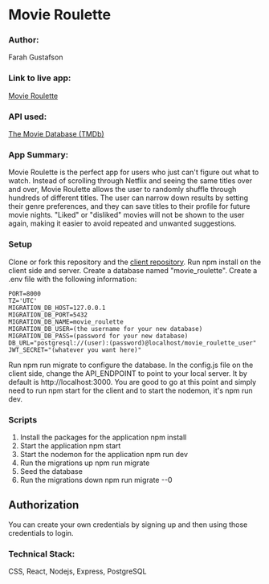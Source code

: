 # Movie Roulette

### Author:
Farah Gustafson 

### Link to live app: 
[Movie Roulette](https://movie-roulette-app-6itlzl39z-farahgus.vercel.app)

### API used:
[The Movie Database (TMDb)](https://www.themoviedb.org/documentation/api?language=en-US)

### App Summary:
Movie Roulette is the perfect app for users who just can't figure out what to watch. Instead of scrolling through Netflix and seeing the same titles over and over, Movie Roulette allows the user to randomly shuffle through hundreds of different titles. The user can narrow down results by setting their genre preferences, and they can save titles to their profile for future movie nights. "Liked" or "disliked" movies will not be shown to the user again, making it easier to avoid repeated and unwanted suggestions.


### Setup
Clone or fork this repository and the [client repository](https://github.com/Farahgus10/Movie-Roulette-client). Run npm install on the client side and server. Create a database named "movie_roulette". Create a .env file with the following information:
```
PORT=8000
TZ='UTC'
MIGRATION_DB_HOST=127.0.0.1
MIGRATION_DB_PORT=5432
MIGRATION_DB_NAME=movie_roulette
MIGRATION_DB_USER=(the username for your new database)
MIGRATION_DB_PASS=(password for your new database)
DB_URL="postgresql://(user):(password)@localhost/movie_roulette_user"
JWT_SECRET="(whatever you want here)"
```

Run npm run migrate to configure the database. In the config.js file on the client side, change the API_ENDPOINT to point to your local server. It by default is http://localhost:3000. You are good to go at this point and simply need to run npm start for the client and to start the nodemon, it's npm run dev.


### Scripts
1. Install the packages for the application npm install
2. Start the application npm start
3. Start the nodemon for the application npm run dev
4. Run the migrations up npm run migrate
5. Seed the database
6. Run the migrations down npm run migrate --0


## Authorization
You can create your own credentials by signing up and then using those credentials to login. 


### Technical Stack:
CSS, React, Nodejs, Express, PostgreSQL
